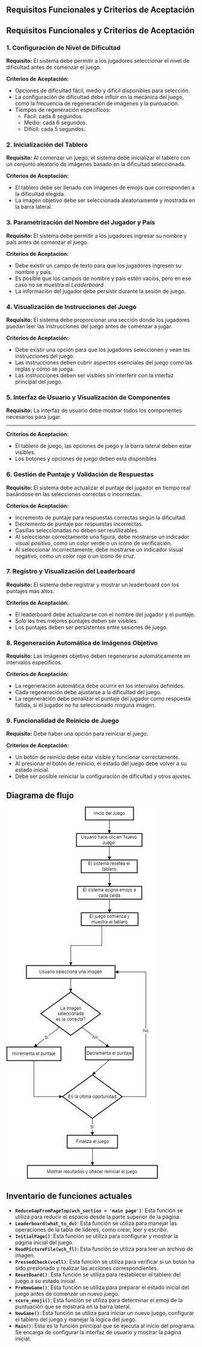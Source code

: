 ## Requisitos Funcionales y Criterios de Aceptación
## Requisitos Funcionales y Criterios de Aceptación
### 1. Configuración de Nivel de Dificultad
**Requisito:** El sistema debe permitir a los jugadores seleccionar el nivel de dificultad antes de comenzar el juego.

**Criterios de Aceptación:**
- Opciones de dificultad fácil, medio y difícil disponibles para selección.
- La configuración de dificultad debe influir en la mecánica del juego, como la frecuencia de regeneración de imágenes y la puntuación.
- Tiempos de regeneración específicos:
  - Fácil: cada 8 segundos.
  - Medio: cada 6 segundos.
  - Difícil: cada 5 segundos.

### 2. Inicialización del Tablero
**Requisito:** Al comenzar un juego, el sistema debe inicializar el tablero con un conjunto aleatorio de imágenes basado en la dificultad seleccionada.

**Criterios de Aceptación:**
- El tablero debe ser llenado con imágenes de emojis que corresponden a la dificultad elegida.
- La imagen objetivo debe ser seleccionada aleatoriamente y mostrada en la barra lateral.

### 3. Parametrización del Nombre del Jugador y País
**Requisito:** El sistema debe permitir a los jugadores ingresar su nombre y país antes de comenzar el juego.

**Criterios de Aceptación:**
- Debe existir un campo de texto para que los jugadores ingresen su nombre y país.
- Es posible que los campos de nombre y país estén vacíos, pero en ese caso no se muestra el _Leaderboard_
- La información del jugador debe persistir durante la sesión de juego.

### 4. Visualización de Instrucciones del Juego
**Requisito:** El sistema debe proporcionar una sección donde los jugadores puedan leer las instrucciones del juego antes de comenzar a jugar.

**Criterios de Aceptación:**
- Debe existir una opción para que los jugadores seleccionen y vean las instrucciones del juego.
- Las instrucciones deben cubrir aspectos esenciales del juego como las reglas y cómo se juega.
- Las instrucciones deben ser visibles sin interferir con la interfaz principal del juego.

### 5. Interfaz de Usuario y Visualización de Componentes
**Requisito:** La interfaz de usuario debe mostrar todos los componentes necesarios para jugar.
****
**Criterios de Aceptación:**
- El tablero de juego, las opciones de juego y la barra lateral deben estar visibles.
- Los botones y opciones de juego deben esta disponibles

### 6. Gestión de Puntaje y Validación de Respuestas
**Requisito:** El sistema debe actualizar el puntaje del jugador en tiempo real basándose en las selecciones correctas o incorrectas.

**Criterios de Aceptación:**
- Incremento de puntaje para respuestas correctas según la dificultad.
- Decremento de puntaje por respuestas incorrectas.
- Casillas seleccionadas no deben ser reutilizables.
- Al seleccionar correctamente una figura, debe mostrarse un indicador visual positivo, como un color verde o un icono de verificación.
- Al seleccionar incorrectamente, debe mostrarse un indicador visual negativo, como un color rojo o un icono de cruz.

### 7. Registro y Visualización del Leaderboard
**Requisito:** El sistema debe registrar y mostrar un leaderboard con los puntajes más altos.

**Criterios de Aceptación:**
- El leaderboard debe actualizarse con el nombre del jugador y el puntaje.
- Solo los tres mejores puntajes deben ser visibles.
- Los puntajes deben ser persistentes entre sesiones de juego.

### 8. Regeneración Automática de Imágenes Objetivo
**Requisito:** Las imágenes objetivo deben regenerarse automáticamente en intervalos específicos.

**Criterios de Aceptación:**
- La regeneración automática debe ocurrir en los intervalos definidos.
- Cada regeneración debe ajustarse a la dificultad del juego.
- La regeneración debe penalizar el puntaje del jugador como respuesta fallida, si el jugador no ha seleccionado ninguna imagen.

### 9. Funcionalidad de Reinicio de Juego
**Requisito:** Debe haber una opción para reiniciar el juego.

**Criterios de Aceptación:**
- Un botón de reinicio debe estar visible y funcionar correctamente.
- Al presionar el botón de reinicio, el estado del juego debe volver a su estado inicial.
- Debe ser posible reiniciar la configuración de dificultad y otros ajustes.

## Diagrama de flujo
![diagrama_flujo.png](img%2Fdiagrama_flujo.png)

## Inventario de funciones actuales
- **`ReduceGapFromPageTop(wch_section = 'main page')`**: Esta función se utiliza para reducir el espacio desde la parte superior de la página.
- **`Leaderboard(what_to_do)`**: Esta función se utiliza para manejar las operaciones de la tabla de líderes, como crear, leer y escribir.
- **`InitialPage()`**: Esta función se utiliza para configurar y mostrar la página inicial del juego.
- **`ReadPictureFile(wch_fl)`**: Esta función se utiliza para leer un archivo de imagen.
- **`PressedCheck(vcell)`**: Esta función se utiliza para verificar si un botón ha sido presionado y realizar las acciones correspondientes.
- **`ResetBoard()`**: Esta función se utiliza para restablecer el tablero del juego a su estado inicial.
- **`PreNewGame()`**: Esta función se utiliza para preparar el estado inicial del juego antes de comenzar un nuevo juego.
- **`score_emoji()`**: Esta función se utiliza para determinar el emoji de la puntuación que se mostrará en la barra lateral.
- **`NewGame()`**: Esta función se utiliza para iniciar un nuevo juego, configurar el tablero del juego y manejar la lógica del juego.
- **`Main()`**: Esta es la función principal que se ejecuta al inicio del programa. Se encarga de configurar la interfaz de usuario y mostrar la página inicial.